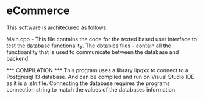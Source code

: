 # eCommerce

This software is architecured as follows.

Main.cpp - This file contains the code for the texted based user interface to test the database functionality. 
The dbtables files - contain all the functioanlity that is used to communicate between the database and backend. 
	     
*** COMPILATION ***
This program uses a library lipqxx to connect to a Postgresql 13 database. And can be compiled and run on Visual Studio IDE as it is a .sln file.
Connecting the database requires the programs connection string to match the values of the databases information 

